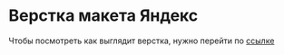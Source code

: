 # Верстка макета Яндекс

Чтобы посмотреть как выглядит верстка, нужно перейти по [ссылке](https://antista.github.io)
